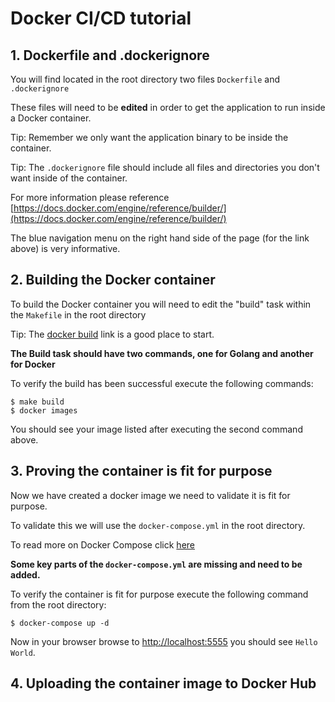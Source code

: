 # Docker CI/CD tutorial

## 1. Dockerfile and .dockerignore

You will find located in the root directory two files `Dockerfile` and `.dockerignore`

These files will need to be **edited** in order to get the application to run inside a Docker container.

Tip: Remember we only want the application binary to be inside the container.

Tip: The `.dockerignore` file should include all files and directories you don't want inside of the container.

For more information please reference [https://docs.docker.com/engine/reference/builder/](https://docs.docker.com/engine/reference/builder/)

The blue navigation menu on the right hand side of the page (for the link above) is very informative.

## 2. Building the Docker container

To build the Docker container you will need to edit the "build" task within the `Makefile` in the root directory

Tip: The [docker build](https://docs.docker.com/engine/reference/commandline/build/) link is a good place to start.

**The Build task should have two commands, one for Golang and another for Docker**

To verify the build has been successful execute the following commands:

```
$ make build
$ docker images
```

You should see your image listed after executing the second command above.

## 3. Proving the container is fit for purpose

Now we have created a docker image we need to validate it is fit for purpose.

To validate this we will use the `docker-compose.yml` in the root directory.

To read more on Docker Compose click [here](https://docs.docker.com/compose/overview/)

**Some key parts of the `docker-compose.yml` are missing and need to be added.**

To verify the container is fit for purpose execute the following command from the root directory:

```
$ docker-compose up -d
```

Now in your browser browse to [http://localhost:5555](http://localhost:5555) you should see `Hello World`.

## 4. Uploading the container image to Docker Hub